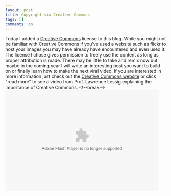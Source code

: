```yaml
---
layout: post
title: Copyright via Creative Commons
tags: []
comments: on
---
```

Today I added a <a href="http://creativecommons.org/">Creative Commons</a> license to this blog. While you might not be familiar with Creative Commons if you've used a website such as flickr to host your images you may have already have encountered and even used it. The license I chose gives permission to freely use the content as long as proper attribution is made. There may be little to take and remix now but maybe in the coming year I will write an interesting post you want to build on or finally learn how to make the next viral video. If you are interested in more information just check out the <a href="http://creativecommons.org">Creative Commons website</a> or click "read more" to see a video from Prof. Lawrence Lessig explaining the importance of Creative Commons.
&lt;!--break--&gt;
<object classid="clsid:d27cdb6e-ae6d-11cf-96b8-444553540000" width="480" height="318" codebase="http://download.macromedia.com/pub/shockwave/cabs/flash/swflash.cab#version=6,0,40,0"><param name="src" value="http://blip.tv/play/lG2By5c_Ag" /><param name="allowfullscreen" value="true" /><embed type="application/x-shockwave-flash" width="480" height="318" src="http://blip.tv/play/lG2By5c_Ag" allowfullscreen="true"></embed></object>
